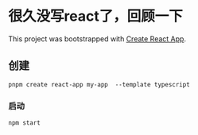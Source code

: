 <!--
 * @Date: 2023-06-29 10:15:47
 * @LastEditors: kenan
 * @LastEditTime: 2023-06-29 15:20:38
-->
# 很久没写react了，回顾一下

This project was bootstrapped with [Create React App](https://github.com/facebook/create-react-app).

## 创建

`pnpm create react-app my-app  --template typescript `

### 启动
`npm start`


